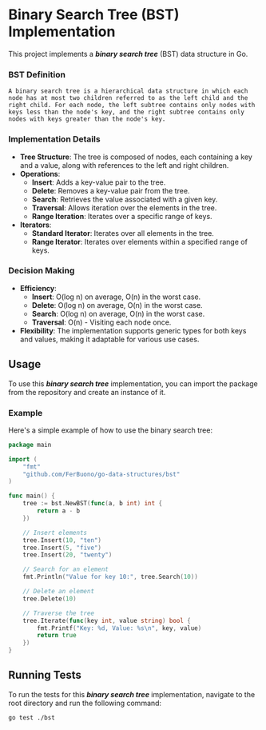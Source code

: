 # Binary Search Tree (BST) Implementation

This project implements a ***binary search tree*** (BST) data structure in Go.

### BST Definition
```
A binary search tree is a hierarchical data structure in which each node has at most two children referred to as the left child and the right child. For each node, the left subtree contains only nodes with keys less than the node's key, and the right subtree contains only nodes with keys greater than the node's key.
```

### Implementation Details

- **Tree Structure**: The tree is composed of nodes, each containing a key and a value, along with references to the left and right children.
- **Operations**:
  - **Insert**: Adds a key-value pair to the tree.
  - **Delete**: Removes a key-value pair from the tree.
  - **Search**: Retrieves the value associated with a given key.
  - **Traversal**: Allows iteration over the elements in the tree.
  - **Range Iteration**: Iterates over a specific range of keys.
- **Iterators**:
  - **Standard Iterator**: Iterates over all elements in the tree.
  - **Range Iterator**: Iterates over elements within a specified range of keys.

### Decision Making

- **Efficiency**:
  - **Insert**: O(log n) on average, O(n) in the worst case.
  - **Delete**: O(log n) on average, O(n) in the worst case.
  - **Search**: O(log n) on average, O(n) in the worst case.
  - **Traversal**: O(n) - Visiting each node once.
- **Flexibility**: The implementation supports generic types for both keys and values, making it adaptable for various use cases.

## Usage

To use this ***binary search tree*** implementation, you can import the package from the repository and create an instance of it.


### Example

Here's a simple example of how to use the binary search tree:

```go
package main

import (
    "fmt"
    "github.com/FerBuono/go-data-structures/bst"
)

func main() {
    tree := bst.NewBST(func(a, b int) int {
        return a - b
    })

    // Insert elements
    tree.Insert(10, "ten")
    tree.Insert(5, "five")
    tree.Insert(20, "twenty")

    // Search for an element
    fmt.Println("Value for key 10:", tree.Search(10))

    // Delete an element
    tree.Delete(10)

    // Traverse the tree
    tree.Iterate(func(key int, value string) bool {
        fmt.Printf("Key: %d, Value: %s\n", key, value)
        return true
    })
}
```

## Running Tests
To run the tests for this ***binary search tree*** implementation, navigate to the root directory and run the following command:
```sh
go test ./bst
```
